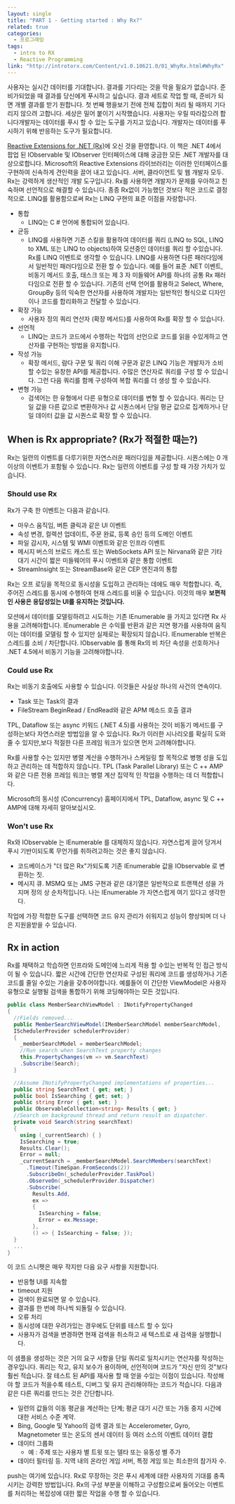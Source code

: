 ```yaml
---
layout: single
title: "PART 1 - Getting started : Why Rx?"
related: true
categories: 
  - 프로그래밍
tags:
  - intro to RX
  - Reactive Programming
link: "http://introtorx.com/Content/v1.0.10621.0/01_WhyRx.html#WhyRx"
---
```


사용자는 실시간 데이터를 기대합니다. 결과를 기다리는 것을 막을 필요가 없습니다. 준비가되었을 때 결과를 당신에게 푸시하고 싶습니다. 결과 세트로 작업 할 때, 준비가 되면 개별 결과를 받기 원합니다. 첫 번째 행을보기 전에 전체 집합이 처리 될 때까지 기다리지 않으려 고합니다. 세상은 밀어 붙이기 시작했습니다. 사용자는 우릴 따라잡으려 합니다개발자는 데이터를 푸시 할 수 있는 도구를 가지고 있습니다. 개발자는 데이터를 푸시하기 위해 반응하는 도구가 필요합니다.

[Reactive Extensions for .NET (Rx)](https://docs.microsoft.com/en-us/previous-versions/dotnet/reactive-extensions/hh242985(v=vs.103))에 오신 것을 환영합니다. 이 책은 .NET 4에서 팝업 된 IObservable <T> 및 IObserver <T> 인터페이스에 대해 궁금한 모든 .NET 개발자를 대상으로합니다. Microsoft의 Reactive Extensions 라이브러리는 이러한 인터페이스를 구현하여 신속하게 견인력을 끌어 내고 있습니다. 서버, 클라이언트 및 웹 개발자 모두. Rx는 강력하게 생산적인 개발 도구입니다. Rx를 사용하면 개발자가 문제를 우아하고 친숙하며 선언적으로 해결할 수 있습니다. 종종 Rx없이 가능했던 것보다 적은 코드로 결정적으로. LINQ를 활용함으로써 Rx는 LINQ 구현의 표준 이점을 자랑합니다.

* 통합
  * LINQ는 C # 언어에 통합되어 있습니다.
* 균등
  * LINQ를 사용하면 기존 스킬을 활용하여 데이터를 쿼리 (LINQ to SQL, LINQ to XML 또는 LINQ to objects)하여 모션중인 데이터를 쿼리 할 수 ​​있습니다. Rx를 LINQ 이벤트로 생각할 수 있습니다. LINQ를 사용하면 다른 패러다임에서 일반적인 패러다임으로 전환 할 수 있습니다. 예를 들어 표준 .NET 이벤트, 비동기 메서드 호출, 태스크 또는 제 3 자 미들웨어 API를 하나의 공통 Rx 패러다임으로 전환 할 수 있습니다. 기존의 선택 언어를 활용하고 Select, Where, GroupBy 등의 익숙한 연산자를 사용하여 개발자는 일반적인 형식으로 디자인이나 코드를 합리화하고 전달할 수 있습니다.
* 확장 가능
  * 사용자 정의 쿼리 연산자 (확장 메서드)를 사용하여 Rx를 확장 할 수 있습니다.
* 선언적
  * LINQ는 코드가 코드에서 수행하는 작업의 선언으로 코드를 읽을 수있게하고 연산자를 구현하는 방법을 유지합니다.
* 작성 가능
  * 확장 메서드, 람다 구문 및 쿼리 이해 구문과 같은 LINQ 기능은 개발자가 소비 할 수있는 유창한 API를 제공합니다. 수많은 연산자로 쿼리를 구성 할 수 있습니다. 그런 다음 쿼리를 함께 구성하여 복합 쿼리를 더 생성 할 수 있습니다.
* 변형 가능
  * 검색어는 한 유형에서 다른 유형으로 데이터를 변형 할 수 있습니다. 쿼리는 단일 값을 다른 값으로 변환하거나 값 시퀀스에서 단일 평균 값으로 집계하거나 단일 데이터 값을 값 시퀀스로 확장 할 수 있습니다.

## When is Rx appropriate? (Rx가 적절한 때는?)
Rx는 일련의 이벤트를 다루기위한 자연스러운 패러다임을 제공합니다. 시퀀스에는 0 개 이상의 이벤트가 포함될 수 있습니다. Rx는 일련의 이벤트를 구성 할 때 가장 가치가 있습니다.

### Should use Rx
Rx가 구축 한 이벤트는 다음과 같습니다.
* 마우스 움직임, 버튼 클릭과 같은 UI 이벤트
* 속성 변경, 컬렉션 업데이트, 주문 완료, 등록 승인 등의 도메인 이벤트
* 파일 감시자, 시스템 및 WMI 이벤트와 같은 인프라 이벤트
* 메시지 버스의 브로드 캐스트 또는 WebSockets API 또는 Nirvana와 같은 기타 대기 시간이 짧은 미들웨어의 푸시 이벤트와 같은 통합 이벤트
* StreamInsight 또는 StreamBase와 같은 CEP 엔진과의 통합

Rx는 오프 로딩을 목적으로 동시성을 도입하고 관리하는 데에도 매우 적합합니다. 즉, 주어진 스레드를 동시에 수행하여 현재 스레드를 비울 수 있습니다. 이것의 매우 **보편적 인 사용은 응답성있는 UI를 유지하는 것입니다.**

모션에서 데이터를 모델링하려고 시도하는 기존 IEnumerable <T>을 가지고 있다면 Rx 사용을 고려해야합니다. IEnumerable <T>은 수익률 반환과 같은 지연 평가를 사용하여 움직이는 데이터를 모델링 할 수 있지만 실제로는 확장되지 않습니다. IEnumerable <T> 반복은 스레드를 소비 / 차단합니다. IObservable <T>를 통해 Rx의 비 차단 속성을 선호하거나 .NET 4.5에서 비동기 기능을 고려해야합니다.

### Could use Rx
Rx는 비동기 호출에도 사용할 수 있습니다. 이것들은 사실상 하나의 사건의 연속이다.
* Task 또는 Task<T>의 결과 
* FileStream BeginRead / EndRead와 같은 APM 메소드 호출 결과

TPL, Dataflow 또는 async 키워드 (.NET 4.5)를 사용하는 것이 비동기 메서드를 구성하는보다 자연스러운 방법임을 알 수 있습니다. Rx가 이러한 시나리오를 확실히 도와 줄 수 있지만,보다 적절한 다른 프레임 워크가 있으면 먼저 고려해야합니다.

Rx를 사용할 수는 있지만 병렬 계산을 수행하거나 스케일링 할 목적으로 병행 성을 도입하고 관리하는 데 적합하지 않습니다. TPL (Task Parallel Library) 또는 C ++ AMP와 같은 다른 전용 프레임 워크는 병렬 계산 집약적 인 작업을 수행하는 데 더 적합합니다.

Microsoft의 동시성 (Concurrency) 홈페이지에서 TPL, Dataflow, async 및 C ++ AMP에 대해 자세히 알아보십시오.

### Won't use Rx
Rx와 IObservable <T>는 IEnumerable <T>를 대체하지 않습니다. 자연스럽게 끌어 당겨서 푸시 기반이되도록 무언가를 취하려고하는 것은 좋지 않습니다.
* 코드베이스가 "더 많은 Rx"가되도록 기존 IEnumerable <T> 값을 IObservable <T>로 변환하는 짓.
* 메시지 큐. MSMQ 또는 JMS 구현과 같은 대기열은 일반적으로 트랜잭션 성을 가지며 정의 상 순차적입니다. 나는 IEnumerable <T>가 자연스럽게 여기 있다고 생각한다.

작업에 가장 적합한 도구를 선택하면 코드 유지 관리가 쉬워지고 성능이 향상되며 더 나은 지원을받을 수 있습니다.

## Rx in action
Rx를 채택하고 학습하면 인프라와 도메인에 느리게 적용 할 수있는 반복적 인 접근 방식이 될 수 있습니다. 짧은 시간에 간단한 연산자로 구성된 쿼리에 코드를 생성하거나 기존 코드를 줄일 수있는 기술을 갖추어야합니다. 예를들어 이 간단한 ViewModel은 사용자 유형으로 실행될 검색을 통합하기 위해 코딩해야하는 모든 것입니다.
``` csharp
public class MemberSearchViewModel : INotifyPropertyChanged
{
  //Fields removed...
  public MemberSearchViewModel(IMemberSearchModel memberSearchModel,
  ISchedulerProvider schedulerProvider)
  {
    _memberSearchModel = memberSearchModel;
    //Run search when SearchText property changes
    this.PropertyChanges(vm => vm.SearchText)
    .Subscribe(Search);
  }

  //Assume INotifyPropertyChanged implementations of properties...
  public string SearchText { get; set; }
  public bool IsSearching { get; set; }
  public string Error { get; set; }
  public ObservableCollection<string> Results { get; }
  //Search on background thread and return result on dispatcher.
  private void Search(string searchText)
  {
    using (_currentSearch) { }
    IsSearching = true;
    Results.Clear();
    Error = null;
    _currentSearch = _memberSearchModel.SearchMembers(searchText)
      .Timeout(TimeSpan.FromSeconds(2))
      .SubscribeOn(_schedulerProvider.TaskPool)
      .ObserveOn(_schedulerProvider.Dispatcher)
      .Subscribe(
        Results.Add,
        ex =>
        {
          IsSearching = false;
          Error = ex.Message;
        },
        () => { IsSearching = false; });
  }
  ...
}
```
이 코드 스니펫은 매우 작지만 다음 요구 사항을 지원합니다.
* 반응형 UI를 지속함
* timeout 지원
* 검색이 완료되면 알 수 있습니다.
* 결과를 한 번에 하나씩 되돌릴 수 있습니다.
* 오류 처리
* 동시성에 대한 우려가있는 경우에도 단위를 테스트 할 수 있다
* 사용자가 검색을 변경하면 현재 검색을 취소하고 새 텍스트로 새 검색을 실행합니다.

이 샘플을 생성하는 것은 거의 요구 사항을 단일 쿼리로 일치시키는 연산자를 작성하는 경우입니다. 쿼리는 작고, 유지 보수가 용이하며, 선언적이며 코드가 "자신 만의 것"보다 훨씬 적습니다. 잘 테스트 된 API를 재사용 할 때 얻을 수있는 이점이 있습니다. 작성해야 할 코드가 적을수록 테스트, 디버그 및 유지 관리해야하는 코드가 적습니다. 다음과 같은 다른 쿼리를 만드는 것은 간단합니다.

* 일련의 값들의 이동 평균을 계산하는 단계; 평균 대기 시간 또는 가동 중지 시간에 대한 서비스 수준 계약.
* Bing, Google 및 Yahoo의 검색 결과 또는 Accelerometer, Gyro, Magnetometer 또는 온도의 센서 데이터 등 여러 소스의 이벤트 데이터 결합
* 데이터 그룹화
  * 예 : 주제 또는 사용자 별 트윗 또는 델타 또는 유동성 별 주가
* 데이터 필터링 등. 지역 내의 온라인 게임 서버, 특정 게임 또는 최소한의 참가자 수.

push는 여기에 있습니다. Rx로 무장하는 것은 푸시 세계에 대한 사용자의 기대를 충족시키는 강력한 방법입니다. Rx의 구성 부분을 이해하고 구성함으로써 들어오는 이벤트를 처리하는 복잡성에 대한 짧은 작업을 수행 할 수 있습니다.
